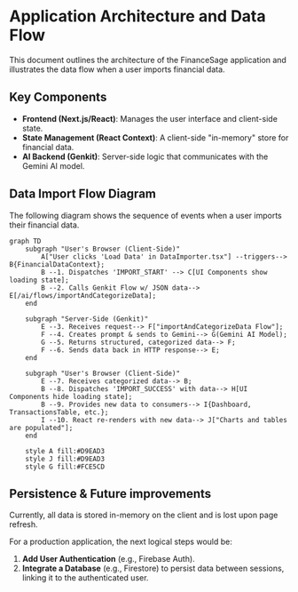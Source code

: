# Application Architecture and Data Flow

This document outlines the architecture of the FinanceSage application and illustrates the data flow when a user imports financial data.

## Key Components

- **Frontend (Next.js/React)**: Manages the user interface and client-side state.
- **State Management (React Context)**: A client-side "in-memory" store for financial data.
- **AI Backend (Genkit)**: Server-side logic that communicates with the Gemini AI model.

## Data Import Flow Diagram

The following diagram shows the sequence of events when a user imports their financial data.

```mermaid
graph TD
    subgraph "User's Browser (Client-Side)"
        A["User clicks 'Load Data' in DataImporter.tsx"] --triggers--> B{FinancialDataContext};
        B --1. Dispatches 'IMPORT_START' --> C[UI Components show loading state];
        B --2. Calls Genkit Flow w/ JSON data--> E[/ai/flows/importAndCategorizeData];
    end

    subgraph "Server-Side (Genkit)"
        E --3. Receives request--> F["importAndCategorizeData Flow"];
        F --4. Creates prompt & sends to Gemini--> G(Gemini AI Model);
        G --5. Returns structured, categorized data--> F;
        F --6. Sends data back in HTTP response--> E;
    end

    subgraph "User's Browser (Client-Side)"
        E --7. Receives categorized data--> B;
        B --8. Dispatches 'IMPORT_SUCCESS' with data--> H[UI Components hide loading state];
        B --9. Provides new data to consumers--> I{Dashboard, TransactionsTable, etc.};
        I --10. React re-renders with new data--> J["Charts and tables are populated"];
    end

    style A fill:#D9EAD3
    style J fill:#D9EAD3
    style G fill:#FCE5CD
```


## Persistence & Future improvements

Currently, all data is stored in-memory on the client and is lost upon page refresh.

For a production application, the next logical steps would be:
1.  **Add User Authentication** (e.g., Firebase Auth).
2.  **Integrate a Database** (e.g., Firestore) to persist data between sessions, linking it to the authenticated user.
